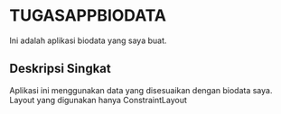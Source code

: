 
# TUGASAPPBIODATA

Ini adalah aplikasi biodata yang saya buat. 

## Deskripsi Singkat

Aplikasi ini menggunakan data yang disesuaikan dengan biodata saya.
Layout yang digunakan hanya ConstraintLayout

